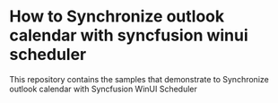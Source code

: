 # How to Synchronize outlook calendar with syncfusion winui scheduler

This repository contains the samples that demonstrate to Synchronize outlook calendar with Syncfusion WinUI Scheduler
